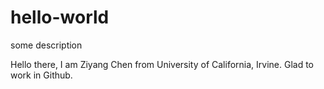# hello-world
some description

Hello there, I am Ziyang Chen from University of California, Irvine. Glad to work in Github.

